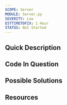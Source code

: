 ```yaml
---
SCOPE: Server
MODULE: Server.py
SEVERITY: Low
ESTTIMETOFIX: 1 Hour
STATUS: Not Started
---
```


## Quick Description


## Code In Question


## Possible Solutions


## Resources
